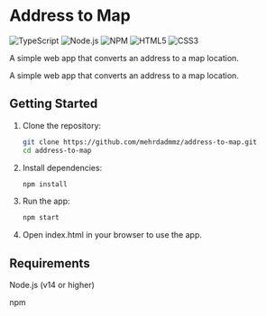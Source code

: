 # Address to Map

![TypeScript](https://img.shields.io/badge/TypeScript-4.x-3178C6?logo=typescript&logoColor=white)
![Node.js](https://img.shields.io/badge/Node.js-14+-339933?logo=node.js&logoColor=white)
![NPM](https://img.shields.io/badge/npm-6+-CB3837?logo=npm)
![HTML5](https://img.shields.io/badge/HTML-5-E34F26?logo=html5&logoColor=white)
![CSS3](https://img.shields.io/badge/CSS-3-264de4?logo=css3&logoColor=white)

A simple web app that converts an address to a map location.


A simple web app that converts an address to a map location.

## Getting Started

1. Clone the repository:
   ```sh
   git clone https://github.com/mehrdadmmz/address-to-map.git
   cd address-to-map
   ```
2. Install dependencies:
   ```sh
   npm install
   ```
3. Run the app:
   ```sh
   npm start 
   ```
4. Open index.html in your browser to use the app.


## Requirements

Node.js (v14 or higher)

npm

